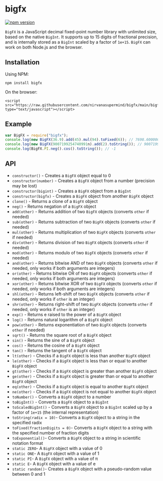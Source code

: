 # bigfx
[![npm version](https://www.npmjs.com/package/bigfx)](https://badge.fury.io/js/bigfx)

`BigFX` is a JavaScript decimal fixed-point number library with unlimited size, based on the native `BigInt`. It supports up to 15 digits of fractional precision, and is internally stored as a `BigInt` scaled by a factor of `1e+15`. `BigFX` can work on both Node.js and the browser.

## Installation
Using NPM:
```
npm install bigfx
```

On the browser:
```
<script src="https://raw.githubusercontent.com/nirvanasupermind/bigfx/main/bigfx.min.js" type="text/javascript"></script>
```

## Example
```javascript
var BigFX = require("bigfx");
console.log(new BigFX(36.9).add(45).mul(94).toFixed(6)); // 7698.600000
console.log(new BigFX(9007199254740991n).add(2).toString()); // 9007199254740993
console.log(BigFX.PI.neg().cos().toString()); // -1
```

## API
* `constructor()` - Creates a `BigFX` object equal to 0
* `constructor(number)` - Creates a `BigFX` object from a number (precision may be lost)
* `constructor(bigint)` - Creates a `BigFX` object from a `BigInt`
* `constructor(bigfx)` - Creates a `BigFX` object from another `BigFX` object
* `clone()` - Returns a clone of a `BigFX` object
* `neg()` - Returns negation of a `BigFX` object
* `add(other)` - Returns addition of two `BigFX` objects (converts `other` if needed)
* `sub(other)` - Returns subtraction of two `BigFX` objects (converts `other` if needed)
* `mul(other)` - Returns multiplication of two `BigFX` objects (converts `other` if needed)
* `div(other)` - Returns division of two `BigFX` objects (converts `other` if needed)
* `mod(other)` - Returns modulo of two `BigFX` objects (converts `other` if needed)
* `and(other)` - Returns bitwise AND of two `BigFX` objects (converts `other` if needed, only works if both arguments are integers)
* `or(other)` - Returns bitwise OR of two `BigFX` objects (converts `other` if needed, only works if both arguments are integers)
* `xor(other)` - Returns bitwise XOR of two `BigFX` objects (converts `other` if needed, only works if both arguments are integers)
* `shl(other)` - Returns left-shift of two `BigFX` objects (converts `other` if needed, only works if `other` is an integer)
* `shr(other)` - Returns right-shift of two `BigFX` objects (converts `other` if needed, only works if `other` is an integer)
* `exp()` - Returns e raised to the power of a `BigFX` object
* `log()` - Returns natural logarithm of a `BigFX` object
* `pow(other)` - Returns exponentiation of two `BigFX` objects (converts `other` if needed)
* `sqrt()` - Returns the square root of a `BigFX` object
* `sin()` - Returns the sine of a `BigFX` object
* `cos()` - Returns the cosine of a `BigFX` object
* `tan()` - Returns the tangent of a `BigFX` object
* `lt(other)` - Checks if a `BigFX` object is less than another `BigFX` object
* `le(other)` - Checks if a `BigFX` object is less than or equal to another `BigFX` object
* `gt(other)` - Checks if a `BigFX` object is greater than another `BigFX` object
* `ge(other)` - Checks if a `BigFX` object is greater than or equal to another `BigFX` object
* `eq(other)` - Checks if a `BigFX` object is equal to another `BigFX` object
* `ne(other)` - Checks if a `BigFX` object is not equal to another `BigFX` object
* `toNumber()` - Converts a `BigFX` object to a number
* `toBigInt()` - Converts a `BigFX` object to a `BigInt`
* `toScaledBigInt()` - Converts a `BigFX` object to a `BigInt` scaled up by a factor of `1e+15` (the internal representation)
* `toString(radix = 10)`- Converts a `BigFX` object to a string in the specified radix
* `toFixed(fractionDigits = 0)`- Converts a `BigFX` object to a string with the specified number of fraction digits
* `toExponential()`- Converts a `BigFX` object to a string in scientific notation format
* `static ZERO`- A `BigFX` object with a value of 0
* `static ONE`- A `BigFX` object with a value of 1
* `static PI`- A `BigFX` object with a value of π
* `static E`- A `BigFX` object with a value of e
* `static random()`- Creates a `BigFX` object with a pseudo-random value between 0 and 1